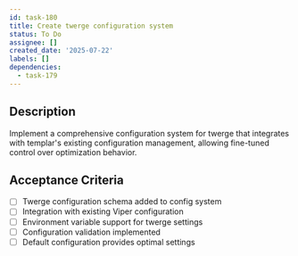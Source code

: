 ```yaml
---
id: task-180
title: Create twerge configuration system
status: To Do
assignee: []
created_date: '2025-07-22'
labels: []
dependencies:
  - task-179
---
```


## Description

Implement a comprehensive configuration system for twerge that integrates with templar's existing configuration management, allowing fine-tuned control over optimization behavior.

## Acceptance Criteria

- [ ] Twerge configuration schema added to config system
- [ ] Integration with existing Viper configuration
- [ ] Environment variable support for twerge settings
- [ ] Configuration validation implemented
- [ ] Default configuration provides optimal settings
